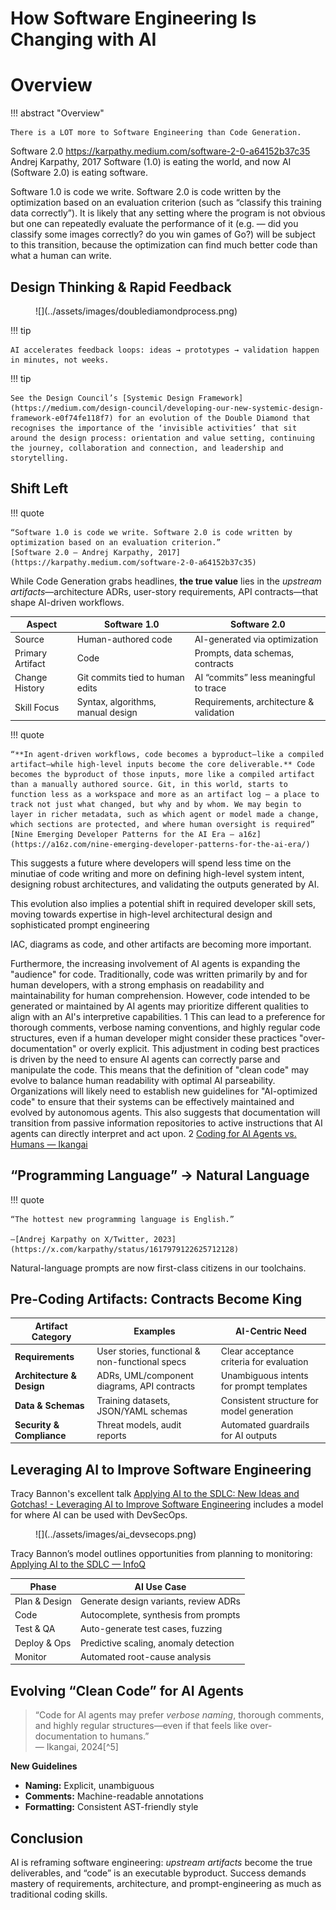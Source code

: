 # How Software Engineering Is Changing with AI

# Overview

!!! abstract "Overview"

    There is a LOT more to Software Engineering than Code Generation. 
Software 2.0
    https://karpathy.medium.com/software-2-0-a64152b37c35 
Andrej Karpathy, 2017
Software (1.0) is eating the world, and now AI (Software 2.0) is eating software.

Software 1.0 is code we write. Software 2.0 is code written by the optimization based on an evaluation criterion (such as “classify this training data correctly”). It is likely that any setting where the program is not obvious but one can repeatedly evaluate the performance of it (e.g. — did you classify some images correctly? do you win games of Go?) will be subject to this transition, because the optimization can find much better code than what a human can write.




## Design Thinking & Rapid Feedback
<figure markdown>
![](../assets/images/doublediamondprocess.png)
</figure>

!!! tip

    AI accelerates feedback loops: ideas → prototypes → validation happen in minutes, not weeks.

!!! tip

    See the Design Council’s [Systemic Design Framework](https://medium.com/design-council/developing-our-new-systemic-design-framework-e0f74fe118f7) for an evolution of the Double Diamond that  recognises the importance of the ‘invisible activities’ that sit around the design process: orientation and value setting, continuing the journey, collaboration and connection, and leadership and storytelling.



## Shift Left

!!! quote

    “Software 1.0 is code we write. Software 2.0 is code written by optimization based on an evaluation criterion.”  
    [Software 2.0 — Andrej Karpathy, 2017](https://karpathy.medium.com/software-2-0-a64152b37c35)  

While Code Generation grabs headlines, **the true value** lies in the _upstream artifacts_—architecture ADRs, user-story requirements, API contracts—that shape AI-driven workflows.

| Aspect               | Software 1.0                          | Software 2.0                                  |
|----------------------|---------------------------------------|-----------------------------------------------|
| Source               | Human-authored code                   | AI-generated via optimization                 |
| Primary Artifact     | Code                                  | Prompts, data schemas, contracts              |
| Change History       | Git commits tied to human edits       | AI “commits” less meaningful to trace         |
| Skill Focus          | Syntax, algorithms, manual design     | Requirements, architecture & validation |




!!! quote

    “**In agent-driven workflows, code becomes a byproduct—like a compiled artifact—while high-level inputs become the core deliverable.** Code becomes the byproduct of those inputs, more like a compiled artifact than a manually authored source. Git, in this world, starts to function less as a workspace and more as an artifact log — a place to track not just what changed, but why and by whom. We may begin to layer in richer metadata, such as which agent or model made a change, which sections are protected, and where human oversight is required”  
    [Nine Emerging Developer Patterns for the AI Era — a16z](https://a16z.com/nine-emerging-developer-patterns-for-the-ai-era/)  


This suggests a future where developers will spend less time on the minutiae of code writing and more on defining high-level system intent, designing robust architectures, and validating the outputs generated by AI. 

This evolution also implies a potential shift in required developer skill sets, moving towards expertise in high-level architectural design and sophisticated prompt engineering

IAC, diagrams as code, and other artifacts are becoming more important.


Furthermore, the increasing involvement of AI agents is expanding the "audience" for code. Traditionally, code was written primarily by and for human developers, with a strong emphasis on readability and maintainability for human comprehension. However, code intended to be generated or maintained by AI agents may prioritize different qualities to align with an AI's interpretive capabilities. 1 This can lead to a preference for thorough comments, verbose naming conventions, and highly regular code structures, even if a human developer might consider these practices "over-documentation" or overly explicit. This adjustment in coding best practices is driven by the need to ensure AI agents can correctly parse and manipulate the code. This means that the definition of "clean code" may evolve to balance human readability with optimal AI parseability. Organizations will likely need to establish new guidelines for "AI-optimized code" to ensure that their systems can be effectively maintained and evolved by autonomous agents. This also suggests that documentation will transition from passive information repositories to active instructions that AI agents can directly interpret and act upon. 2
[Coding for AI Agents vs. Humans — Ikangai](https://www.ikangai.com/coding-for-ai-agents-vs-coding-for-human-developers/)  


## “Programming Language” → Natural Language
!!! quote 

    “The hottest new programming language is English.”  
    
    —[Andrej Karpathy on X/Twitter, 2023](https://x.com/karpathy/status/1617979122625712128)  

Natural-language prompts are now first-class citizens in our toolchains.

## Pre-Coding Artifacts: Contracts Become King


| Artifact Category         | Examples                                             | AI-Centric Need                             |
|---------------------------|------------------------------------------------------|----------------------------------------------|
| **Requirements**          | User stories, functional & non-functional specs      | Clear acceptance criteria for evaluation     |
| **Architecture & Design** | ADRs, UML/component diagrams, API contracts          | Unambiguous intents for prompt templates     |
| **Data & Schemas**        | Training datasets, JSON/YAML schemas                 | Consistent structure for model generation    |
| **Security & Compliance** | Threat models, audit reports                        | Automated guardrails for AI outputs          |

## Leveraging AI to Improve Software Engineering

Tracy Bannon's excellent talk [Applying AI to the SDLC: New Ideas and Gotchas! - Leveraging AI to Improve Software Engineering](https://www.infoq.com/presentations/ai-sdlc/) includes a model for where AI can be used with DevSecOps.

<figure markdown>
![](../assets/images/ai_devsecops.png)
</figure>

Tracy Bannon’s model outlines opportunities from planning to monitoring: [Applying AI to the SDLC — InfoQ](https://www.infoq.com/presentations/ai-sdlc/) 

| Phase         | AI Use Case                                    |
|---------------|------------------------------------------------|
| Plan & Design | Generate design variants, review ADRs          |
| Code          | Autocomplete, synthesis from prompts          |
| Test & QA     | Auto-generate test cases, fuzzing              |
| Deploy & Ops  | Predictive scaling, anomaly detection          |
| Monitor       | Automated root-cause analysis                  |


## Evolving “Clean Code” for AI Agents
> “Code for AI agents may prefer _verbose naming_, thorough comments, and highly regular structures—even if that feels like over-documentation to humans.”  
> — Ikangai, 2024[^5]

**New Guidelines**  
- **Naming:** Explicit, unambiguous  
- **Comments:** Machine-readable annotations  
- **Formatting:** Consistent AST-friendly style  

## Conclusion
AI is reframing software engineering: _upstream artifacts_ become the true deliverables, and “code” is an executable byproduct. Success demands mastery of requirements, architecture, and prompt-engineering as much as traditional coding skills.











